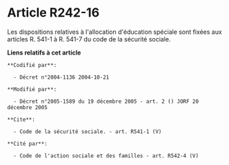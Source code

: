 # Article R242-16

Les dispositions relatives à l'allocation d'éducation spéciale sont fixées aux articles R. 541-1 à R. 541-7 du code de la
sécurité sociale.

**Liens relatifs à cet article**

	**Codifié par**:

	  - Décret n°2004-1136 2004-10-21

	**Modifié par**:

	  - Décret n°2005-1589 du 19 décembre 2005 - art. 2 () JORF 20 décembre 2005

	**Cite**:

	  - Code de la sécurité sociale. - art. R541-1 (V)

	**Cité par**:

	  - Code de l'action sociale et des familles - art. R542-4 (V)
